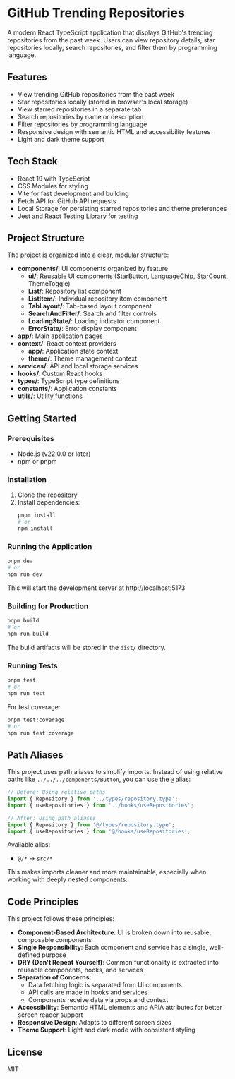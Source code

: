 # GitHub Trending Repositories

A modern React TypeScript application that displays GitHub's trending repositories from the past week. Users can view repository details, star repositories locally, search repositories, and filter them by programming language.

## Features

- View trending GitHub repositories from the past week
- Star repositories locally (stored in browser's local storage)
- View starred repositories in a separate tab
- Search repositories by name or description
- Filter repositories by programming language
- Responsive design with semantic HTML and accessibility features
- Light and dark theme support

## Tech Stack

- React 19 with TypeScript
- CSS Modules for styling
- Vite for fast development and building
- Fetch API for GitHub API requests
- Local Storage for persisting starred repositories and theme preferences
- Jest and React Testing Library for testing

## Project Structure

The project is organized into a clear, modular structure:

- **components/**: UI components organized by feature
  - **ui/**: Reusable UI components (StarButton, LanguageChip, StarCount, ThemeToggle)
  - **List/**: Repository list component
  - **ListItem/**: Individual repository item component
  - **TabLayout/**: Tab-based layout component
  - **SearchAndFilter/**: Search and filter controls
  - **LoadingState/**: Loading indicator component
  - **ErrorState/**: Error display component
- **app/**: Main application pages
- **context/**: React context providers
  - **app/**: Application state context
  - **theme/**: Theme management context
- **services/**: API and local storage services
- **hooks/**: Custom React hooks
- **types/**: TypeScript type definitions
- **constants/**: Application constants
- **utils/**: Utility functions

## Getting Started

### Prerequisites

- Node.js (v22.0.0 or later)
- npm or pnpm

### Installation

1. Clone the repository
2. Install dependencies:
   ```bash
   pnpm install
   # or
   npm install
   ```

### Running the Application

```bash
pnpm dev
# or
npm run dev
```

This will start the development server at http://localhost:5173

### Building for Production

```bash
pnpm build
# or
npm run build
```

The build artifacts will be stored in the `dist/` directory.

### Running Tests

```bash
pnpm test
# or
npm run test
```

For test coverage:

```bash
pnpm test:coverage
# or
npm run test:coverage
```

## Path Aliases

This project uses path aliases to simplify imports. Instead of using relative paths like `../../../components/Button`, you can use the `@` alias:

```typescript
// Before: Using relative paths
import { Repository } from '../types/repository.type';
import { useRepositories } from '../hooks/useRepositories';

// After: Using path aliases
import { Repository } from '@/types/repository.type';
import { useRepositories } from '@/hooks/useRepositories';
```

Available alias:

- `@/*` → `src/*`

This makes imports cleaner and more maintainable, especially when working with deeply nested components.

## Code Principles

This project follows these principles:

- **Component-Based Architecture**: UI is broken down into reusable, composable components
- **Single Responsibility**: Each component and service has a single, well-defined purpose
- **DRY (Don't Repeat Yourself)**: Common functionality is extracted into reusable components, hooks, and services
- **Separation of Concerns**: 
  - Data fetching logic is separated from UI components
  - API calls are made in hooks and services
  - Components receive data via props and context
- **Accessibility**: Semantic HTML elements and ARIA attributes for better screen reader support
- **Responsive Design**: Adapts to different screen sizes
- **Theme Support**: Light and dark mode with consistent styling

## License

MIT
